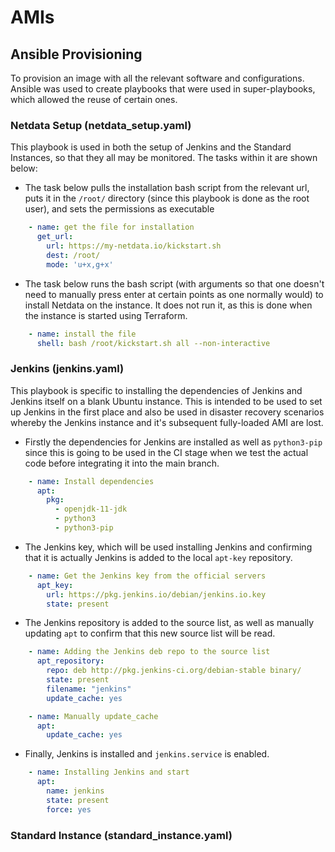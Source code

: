 # AMIs

## Ansible Provisioning

To provision an image with all the relevant software and configurations. Ansible was used to create playbooks that were used in super-playbooks, which allowed the reuse of certain ones.

### Netdata Setup (netdata_setup.yaml)

This playbook is used in both the setup of Jenkins and the Standard Instances, so that they all may be monitored. The tasks within it are shown below:
* The task below pulls the installation bash script from the relevant url, puts it in the `/root/` directory (since this playbook is done as the root user), and sets the permissions as executable
```yaml
    - name: get the file for installation
      get_url:
        url: https://my-netdata.io/kickstart.sh
        dest: /root/
        mode: 'u+x,g+x'
```
* The task below runs the bash script (with arguments so that one doesn't need to manually press enter at certain points as one normally would) to install Netdata on the instance. It does not run it, as this is done when the instance is started using Terraform.
```yaml
    - name: install the file
      shell: bash /root/kickstart.sh all --non-interactive
```

### Jenkins (jenkins.yaml)

This playbook is specific to installing the dependencies of Jenkins and Jenkins itself on a blank Ubuntu instance. This is intended to be used to set up Jenkins in the first place and also be used in disaster recovery scenarios whereby the Jenkins instance and it's subsequent fully-loaded AMI are lost.

* Firstly the dependencies for Jenkins are installed as well as `python3-pip` since this is going to be used in the CI stage when we test the actual code before integrating it into the main branch.
```yaml
    - name: Install dependencies
      apt:
        pkg:
          - openjdk-11-jdk
          - python3
          - python3-pip
```

* The Jenkins key, which will be used installing Jenkins and confirming that it is actually Jenkins is added to the local `apt-key` repository.
```yaml
    - name: Get the Jenkins key from the official servers
      apt_key:
        url: https://pkg.jenkins.io/debian/jenkins.io.key
        state: present
```

* The Jenkins repository is added to the source list, as well as manually updating `apt` to confirm that this new source list will be read.
```yaml
    - name: Adding the Jenkins deb repo to the source list
      apt_repository:
        repo: deb http://pkg.jenkins-ci.org/debian-stable binary/
        state: present
        filename: "jenkins"
        update_cache: yes

    - name: Manually update_cache
      apt:
        update_cache: yes
```

* Finally, Jenkins is installed and `jenkins.service` is enabled.
```yaml
    - name: Installing Jenkins and start
      apt:
        name: jenkins
        state: present
        force: yes
```

### Standard Instance (standard_instance.yaml)

